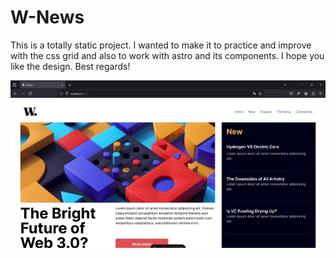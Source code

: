 # W-News

This is a totally static project. I wanted to make it to practice and improve with the css grid and also to work with astro and its components. I hope you like the design. Best regards!

![Screen](public/assets/images/home-news.gif)
